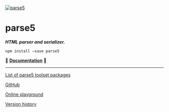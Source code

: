 [![parse5](https://raw.github.com/inikulin/parse5/master/media/logo.png)](https://github.com/inikulin/parse5)

parse5
======

***HTML parser and serializer.***

  

`npm install –save parse5`

  

📖 [**Documentation**](https://github.com/inikulin/parse5/tree/master/packages/parse5/docs/index.md) 📖

------------------------------------------------------------------------

[List of parse5 toolset packages](https://github.com/inikulin/parse5/tree/master/docs/list-of-packages.md)

[GitHub](https://github.com/inikulin/parse5)

[Online playground](http://astexplorer.net/#/1CHlCXc4n4)

[Version history](https://github.com/inikulin/parse5/tree/master/docs/version-history.md)
